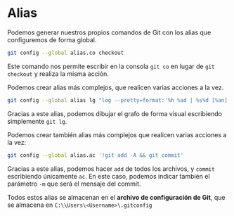 # Alias

Podemos generar nuestros propios comandos de Git con los alias que configuremos de forma global.

```bash
git config --global alias.co checkout
```

Este comando nos permite escribir en la consola `git co` en lugar de `git checkout` y realiza la misma acción.

Podemos crear alias más complejos, que realicen varias acciones a la vez.

```bash
git config --global alias lg "log --pretty=format:'%h %ad | %s%d [%an]' --graph --date=short"
```

Gracias a este alias, podemos dibujar el grafo de forma visual escribiendo simplemente `git lg`.

Podemos crear también alias más complejos que realicen varias acciones a la vez:

```bash
git config --global alias.ac '!git add -A && git commit'
```

Gracias a este alias, podemos hacer `add` de todos los archivos, y `commit` escribiendo únicamente `ac`. En este caso, podemos indicar también el parámetro `-m` que será el mensaje del commit.

Todos estos alias se almacenan en el **archivo de configuración de Git**, que se almacena en `C:\\Users\<Username>\.gitconfig`